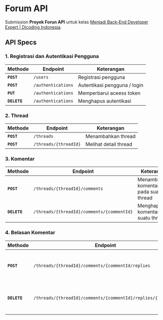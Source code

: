 # Forum API

Submission **Proyek Forun API**  untuk kelas
[ Menjadi Back-End Developer Expert | Dicoding Indonesia](https://www.dicoding.com/academies/276).

## API Specs

### 1. Registrasi dan Autentikasi Pengguna
   
| Methode      | Endpoint           | Keterangan                   |
| ------------ | ------------------ | ---------------------------- |
| **`POST`**   | `/users`           | Registrasi pengguna          |
| **`POST`**   | `/authentications` | Autentikasi pengguna / login |
| **`PUT`**    | `/authentications` | Memperbarui aceess token     |
| **`DELETE`** | `/authentications` | Menghapus autentikasi        |

### 2. Thread

| Methode    | Endpoint              | Keterangan            |
| ---------- | --------------------- | --------------------- |
| **`POST`** | `/threads`            | Menambahkan thread    |
| **`POST`** | `/threads/{threadId}` | Melihat detail thread |

### 3. Komentar

| Methode      | Endpoint                                   | Keterangan                             |
| ------------ | ------------------------------------------ | -------------------------------------- |
| **`POST`**   | `/threads/{threadId}/comments`             | Menambahkan komentar pada suatu thread |
| **`DELETE`** | `/threads/{threadId}/comments/{commentId}` | Menghapus komentar dari suatu thread   |

### 4. Belasan Komentar

| Methode      | Endpoint                                                     | Keterangan                                              |
| ------------ | ------------------------------------------------------------ | ------------------------------------------------------- |
| **`POST`**   | `/threads/{threadId}/comments/{commentId/replies`            | Menambahkan balasan komentar yang ada pada suatu thread |
| **`DELETE`** | `/threads/{threadId}/comments/{commentId}/replies/{replyId}` | Menghapus balasan komentar yang ada pada suatu thread   |